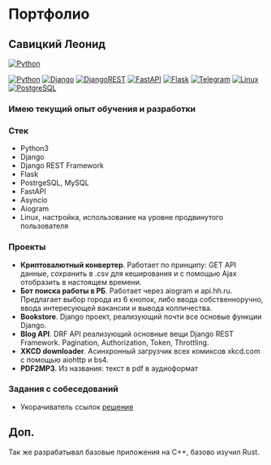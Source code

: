 # Портфолио
## Савицкий Леонид


[![Python](https://img.shields.io/badge/GitHub-100000?style=for-the-badge&logo=github&logoColor=white)](https://github.com/lenixlenixlenix)

[![Python](https://img.shields.io/badge/python-3670A0?style=for-the-badge&logo=python&logoColor=ffdd54)]()
[![Django](https://img.shields.io/badge/django-%23092E20.svg?style=for-the-badge&logo=django&logoColor=white)]()
[![DjangoREST](https://img.shields.io/badge/DJANGO-REST-88e86d?style=for-the-badge&logo=django&logoColor=white&color=3D9217&labelColor=gray)]()
[![FastAPI](https://img.shields.io/badge/FastAPI-005571?style=for-the-badge&logo=fastapi)]()
[![Flask](https://img.shields.io/badge/flask-%23000.svg?style=for-the-badge&logo=flask&logoColor=white)]()
[![Telegram](https://img.shields.io/badge/Rust-000000?style=for-the-badge&logo=rust&logoColor=white)]()
[![Linux](https://img.shields.io/badge/Linux-FCC624?style=for-the-badge&logo=linux&logoColor=black)]()
[![PostgreSQL](https://img.shields.io/badge/PostgreSQL-316192?style=for-the-badge&logo=postgresql&logoColor=white)]()

### Имею текущий опыт обучения и разработки
### Стек
- Python3
- Django
- Django REST Framework
- Flask
- PostrgeSQL, MySQL
- FastAPI
- Asyncio
- Aiogram
- Linux, настройка, использование на уровне продвинутого пользователя

### Проекты
- **Криптовалютный конвертер**. Работает по принципу: GET API данные, сохранить в .csv для кеширования и с помощью Ajax отобразить в настоящем времени.
- **Бот поиска работы в РБ**. Работает через aiogram и api.hh.ru. Предлагает выбор города из 6 кнопок, либо ввода собственноручно, ввода интересующей вакансии и вывода колличества.
- **Bookstore**. Django проект, реализующий почти все основые функции Django.
- **Blog API**. DRF API реализующий основные вещи Django REST Framework. Pagination, Authorization, Token, Throttling.
- **XKCD downloader**. Асинхронный загрузчик всех комиксов xkcd.com с помощью aiohttp и bs4.
- **PDF2MP3**. Из названия: текст в pdf в аудиоформат

### Задания с собеседований
- Укорачиватель ссылок [решение](https://github.com/lenixlenixlenix/url-shorter-interview-task)

## Доп.
Так же разрабатывал базовые приложения на C++, базово изучил Rust.
